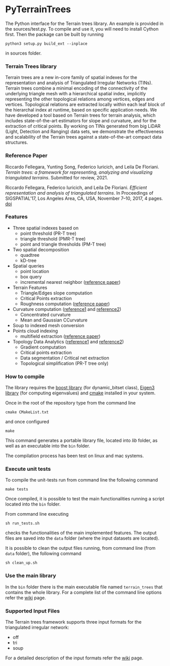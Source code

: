 # PyTerrainTrees #
The Python interface for the Terrain trees library. An example is provided in the sources/test.py. To compile and use it, you will need to install Cython first. Then the package can be built by running 
```
python3 setup.py build_ext --inplace
```
in sources folder. 

### Terrain Trees library ###

Terrain trees are a new in-core family of spatial indexes for the representation 
and analysis of Triangulated Irregular Networks (TINs).
Terrain trees combine a minimal encoding of the connectivity of the
underlying triangle mesh with a hierarchical spatial index, implicitly
representing the other topological relations among vertices, edges
and vertices. Topological relations are extracted locally within each
leaf block of the hierarchal index at runtime, based on specific application 
needs. We have developed a tool based on Terrain trees for
terrain analysis, which includes state-of-the-art estimators for slope
and curvature, and for the extraction of critical points. 
By working on TINs generated from big LiDAR (Light, Detection and Ranging) 
data sets, we demonstrate the effectiveness and scalability of the 
Terrain trees against a state-of-the-art compact data structures.

### Reference Paper ###

Riccardo Fellegara, Yunting Song, Federico Iuricich, and Leila De Floriani.
*Terrain trees: a framework for representing, analyzing and visualizing triangulated terrains*.
Submitted for review, 2021.

Riccardo Fellegara, Federico Iuricich, and Leila De Floriani. 
*Efficient representation and analysis of triangulated terrains*.
In Proceedings of SIGSPATIAL’17, Los Angeles Area, CA, USA, November 7–10, 2017, 4 pages.
[doi](https://dl.acm.org/citation.cfm?id=3139958.3140050)

### Features ###

+ Three spatial indexes based on
    * point threshold (PR-T tree)
    * triangle threshold (PMR-T tree)
    * point and triangle thresholds (PM-T tree)
+ Two spatial decomposition
    * quadtree
    * kD-tree
+ Spatial queries
    * point location
    * box query
    * incremental nearest neighbor ([reference paper](http://link.springer.com/chapter/10.1007%2F3-540-60159-7_6))
+ Terrain Features
    * Triangle/Edges slope computation
    * Critical Points extraction
    * Roughness computation ([reference paper](https://doi.org/10.1029/2000JE001429))
+ Curvature computation ([reference1](http://dl.acm.org/citation.cfm?id=1463498) and [reference2](http://www.umiacs.umd.edu/~deflo/papers/2010grapp/2010grapp.pdf))
    * Concentrated curvature
    * Mean and Gaussian CCurvature 
+ Soup to indexed mesh conversion
+ Points cloud indexing
    * multifield extraction ([reference paper](https://onlinelibrary.wiley.com/doi/10.1111/j.1467-8659.2011.01959.x))
+ Topology Data Analytics ([reference1](https://doi.org/10.1111/cgf.12123) and [reference2](https://doi.org/10.1145/2666310.2666412))
    * Gradient computation
    * Critical points extraction
    * Data segmentation / Critical net extraction
    * Topological simplification (PR-T tree only)

### How to compile ###

The library requires the [boost library](http://www.boost.org/) (for dynamic_bitset class), [Eigen3 library](http://eigen.tuxfamily.org/index.php?title=Main_Page) (for computing  eigenvalues) and [cmake](https://cmake.org/) installed in your system.

Once in the root of the repository type from the command line
```
cmake CMakeList.txt
```
and once configured
```
make
```
This command generates a portable library file, located into *lib* folder, as well as an executable into the `bin` folder.

The compilation process has been test on linux and mac systems.

### Execute unit tests ###

To compile the unit-tests run from command line the following command
```
make tests
```
Once compiled, it is possible to test the main functionalities running a script located into the `bin` folder.

From command line executing 
```
sh run_tests.sh
```
checks the functionalities of the main implemented features.
The output files are saved into the `data` folder (where the input datasets are located).

It is possible to clean the output files running, from command line (from `data` folder), the following command
```
sh clean_up.sh
```

### Use the main library ###

In the `bin` folder there is the main executable file named `terrain_trees` that contains the whole library. For a complete list of the command line options refer the [wiki](https://github.com/FellegaraR/Terrain_Trees/wiki/Command-line-parameters) page.

### Supported Input Files ###

The Terrain trees framework supports three input formats for the triangulated irregular network:
+ off
+ tri
+ soup

For a detailed description of the input formats refer the [wiki](https://github.com/FellegaraR/Terrain_Trees/wiki/Supported-Input-Formats) page.
